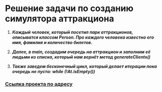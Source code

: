 # Решение задачи по созданию симулятора аттракциона



1. ***Каждый человек, который посетил парк аттракционов, описыватся классом Person. Про каждого человека известно его имя, фамилия и количество билетов.***


2. ***Далее, в main, создадим очередь на аттракцион и заполним её людьми из списка, который нам вернёт метод generateClients()***

2. ***Также заведем бесконечный цикл, который делает итерации пока очередь не пуста: while (!At.isEmpty())***



### [Ссылка проекта по адресу](https://github.com/RibTani1984/Queue.git)